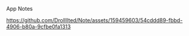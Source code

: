App Notes



https://github.com/Drollllted/Note/assets/159459603/54cddd89-fbbd-4906-b80a-9cfbe0fa1313


